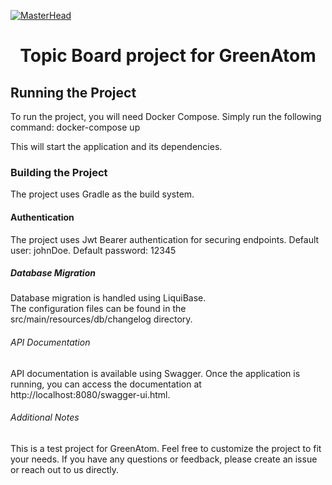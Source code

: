 [![MasterHead](https://i.pinimg.com/originals/ec/ec/36/ecec3687a972a20d8ba953b7f1bf4e43.gif)]()
<h1 align="center">Topic Board project for GreenAtom</h1>
<h2>Running the Project</h2>
To run the project, you will need Docker Compose. Simply run the following command:                                                
docker-compose up


This will start the application and its dependencies.

<h3>Building the Project</h3>

The project uses Gradle as the build system.

<h4>Authentication</h4>

The project uses Jwt Bearer authentication for securing endpoints.
Default user: johnDoe. Default password: 12345

<h5>Database Migration</h5>

Database migration is handled using LiquiBase.                           
The configuration files can be found in the src/main/resources/db/changelog directory.

<h6>API Documentation</h6>

API documentation is available using Swagger. Once the application is running, you can access the documentation at http://localhost:8080/swagger-ui.html.

<h6>Additional Notes</h6>

This is a test project for GreenAtom. Feel free to customize the project to fit your needs. If you have any questions or feedback, please create an issue or reach out to us directly.